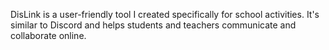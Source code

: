 DisLink is a user-friendly tool I created specifically for school activities. It's similar to Discord and helps students and teachers communicate and collaborate online.
